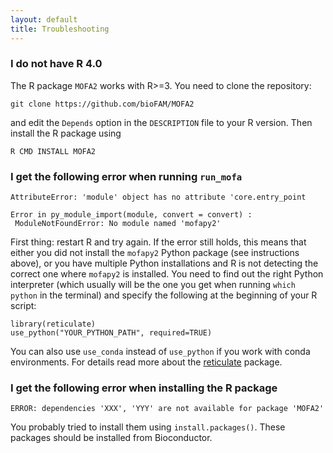 ```yaml
---
layout: default
title: Troubleshooting
---
```


### I do not have R 4.0

The R package `MOFA2` works with R>=3. You need to clone the repository:
```
git clone https://github.com/bioFAM/MOFA2
```
and edit the `Depends` option in the `DESCRIPTION` file to your R version. Then install the R package using 
```
R CMD INSTALL MOFA2
```

### I get the following error when running `run_mofa` 

```
AttributeError: 'module' object has no attribute 'core.entry_point

Error in py_module_import(module, convert = convert) :
 ModuleNotFoundError: No module named 'mofapy2'
```
First thing: restart R and try again. If the error still holds, this means that either you did not install the `mofapy2` Python package (see instructions above), or you have multiple Python installations and R is not detecting the correct one where `mofapy2` is installed. You need to find out the right Python interpreter (which usually will be the one you get when running `which python` in the terminal) and specify the following at the beginning of your R script:
```
library(reticulate)
use_python("YOUR_PYTHON_PATH", required=TRUE)
```
You can also use `use_conda` instead of `use_python` if you work with conda environments. For details read more about the [reticulate](https://rstudio.github.io/reticulate/) package.


### I get the following error when installing the R package

```
ERROR: dependencies 'XXX', 'YYY' are not available for package 'MOFA2'
```
You probably tried to install them using `install.packages()`. These packages should be installed from Bioconductor.
